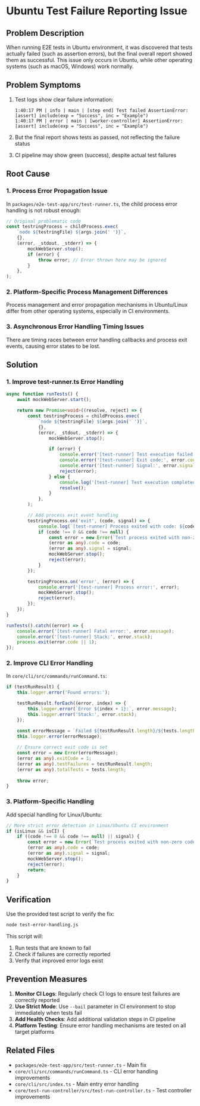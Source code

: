 # Ubuntu Test Failure Reporting Issue

## Problem Description

When running E2E tests in Ubuntu environment, it was discovered that tests actually failed (such as assertion errors), but the final overall report showed them as successful. This issue only occurs in Ubuntu, while other operating systems (such as macOS, Windows) work normally.

## Problem Symptoms

1. Test logs show clear failure information:
   ```
   1:40:17 PM | info | main | [step end] Test failed AssertionError: [assert] include(exp = "Success", inc = "Example")
   1:40:17 PM | error | main | [worker-controller] AssertionError: [assert] include(exp = "Success", inc = "Example")
   ```

2. But the final report shows tests as passed, not reflecting the failure status

3. CI pipeline may show green (success), despite actual test failures

## Root Cause

### 1. Process Error Propagation Issue

In `packages/e2e-test-app/src/test-runner.ts`, the child process error handling is not robust enough:

```typescript
// Original problematic code
const testringProcess = childProcess.exec(
    `node ${testringFile} ${args.join(' ')}`,
    {},
    (error, _stdout, _stderr) => {
        mockWebServer.stop();
        if (error) {
            throw error; // Error thrown here may be ignored
        }
    },
);
```

### 2. Platform-Specific Process Management Differences

Process management and error propagation mechanisms in Ubuntu/Linux differ from other operating systems, especially in CI environments.

### 3. Asynchronous Error Handling Timing Issues

There are timing races between error handling callbacks and process exit events, causing error states to be lost.

## Solution

### 1. Improve test-runner.ts Error Handling

```typescript
async function runTests() {
    await mockWebServer.start();

    return new Promise<void>((resolve, reject) => {
        const testringProcess = childProcess.exec(
            `node ${testringFile} ${args.join(' ')}`,
            {},
            (error, _stdout, _stderr) => {
                mockWebServer.stop();

                if (error) {
                    console.error('[test-runner] Test execution failed:', error.message);
                    console.error('[test-runner] Exit code:', error.code);
                    console.error('[test-runner] Signal:', error.signal);
                    reject(error);
                } else {
                    console.log('[test-runner] Test execution completed successfully');
                    resolve();
                }
            },
        );

        // Add process exit event handling
        testringProcess.on('exit', (code, signal) => {
            console.log(`[test-runner] Process exited with code: ${code}, signal: ${signal}`);
            if (code !== 0 && code !== null) {
                const error = new Error(`Test process exited with non-zero code: ${code}`);
                (error as any).code = code;
                (error as any).signal = signal;
                mockWebServer.stop();
                reject(error);
            }
        });

        testringProcess.on('error', (error) => {
            console.error('[test-runner] Process error:', error);
            mockWebServer.stop();
            reject(error);
        });
    });
}

runTests().catch((error) => {
    console.error('[test-runner] Fatal error:', error.message);
    console.error('[test-runner] Stack:', error.stack);
    process.exit(error.code || 1);
});
```

### 2. Improve CLI Error Handling

In `core/cli/src/commands/runCommand.ts`:

```typescript
if (testRunResult) {
    this.logger.error('Found errors:');

    testRunResult.forEach((error, index) => {
        this.logger.error(`Error ${index + 1}:`, error.message);
        this.logger.error('Stack:', error.stack);
    });

    const errorMessage = `Failed ${testRunResult.length}/${tests.length} tests.`;
    this.logger.error(errorMessage);
    
    // Ensure correct exit code is set
    const error = new Error(errorMessage);
    (error as any).exitCode = 1;
    (error as any).testFailures = testRunResult.length;
    (error as any).totalTests = tests.length;
    
    throw error;
}
```

### 3. Platform-Specific Handling

Add special handling for Linux/Ubuntu:

```typescript
// More strict error detection in Linux/Ubuntu CI environment
if (isLinux && isCI) {
    if ((code !== 0 && code !== null) || signal) {
        const error = new Error(`Test process exited with non-zero code: ${code}, signal: ${signal}`);
        (error as any).code = code;
        (error as any).signal = signal;
        mockWebServer.stop();
        reject(error);
        return;
    }
}
```

## Verification

Use the provided test script to verify the fix:

```bash
node test-error-handling.js
```

This script will:
1. Run tests that are known to fail
2. Check if failures are correctly reported
3. Verify that improved error logs exist

## Prevention Measures

1. **Monitor CI Logs**: Regularly check CI logs to ensure test failures are correctly reported
2. **Use Strict Mode**: Use `--bail` parameter in CI environment to stop immediately when tests fail
3. **Add Health Checks**: Add additional validation steps in CI pipeline
4. **Platform Testing**: Ensure error handling mechanisms are tested on all target platforms

## Related Files

- `packages/e2e-test-app/src/test-runner.ts` - Main fix
- `core/cli/src/commands/runCommand.ts` - CLI error handling improvements
- `core/cli/src/index.ts` - Main entry error handling
- `core/test-run-controller/src/test-run-controller.ts` - Test controller improvements
